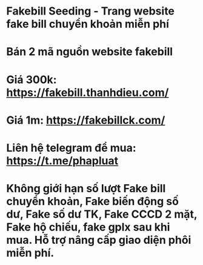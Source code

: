 # Fakebill Seeding - Trang website fake bill chuyển khoản miễn phí
# Bán 2 mã nguồn website fakebill
# Giá 300k: https://fakebill.thanhdieu.com/
# Giá 1m: https://fakebillck.com/
# Liên hệ telegram để mua: https://t.me/phapluat
# Không giới hạn số lượt Fake bill chuyển khoản, Fake biến động số dư, Fake số dư TK, Fake CCCD 2 mặt, Fake hộ chiếu, fake gplx sau khi mua. Hỗ trợ nâng cấp giao diện phôi miễn phí.
